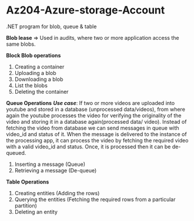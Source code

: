 # Az204-Azure-storage-Account
.NET program for blob, queue &amp; table

**Blob lease** => Used in audits, where two or more application access the same blobs.

**Block Blob operations**
  1. Creating a container
  2. Uploading a blob
  3. Downloading a blob
  4. List the blobs
  5. Deleting the container

**Queue Operations**
**_Use case_**: If two or more videos are uploaded into youtube and stored in a database (unprocessed data/videos), from where again the youtube processes the video for verifying the originality of the video and storing it in a database again(processed data/ video). Instead of fetching the video from database we can send messages in queue with video_id and status of it. When the message is delivered to the instance of the processing app, it can process the video by fetching the required video with a valid video_id and status. Once, it is processed then it can be de-queued.
  1. Inserting a message (Queue)
  2. Retrieving a message (De-queue)

**Table Operations**
  1. Creating entities (Adding the rows)
  2. Querying the entities (Fetching the required rows from a particular partition)
  3. Deleting an entity

